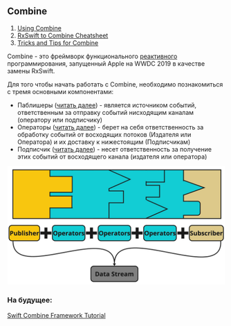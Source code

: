 ## Combine

1. [Using Combine](https://heckj.github.io/swiftui-notes/)
2. [RxSwift to Combine Cheatsheet](https://github.com/CombineCommunity/rxswift-to-combine-cheatsheet)
3. [Tricks and Tips for Combine](https://www.apeth.com/UnderstandingCombine/tricksandtips.html)

Combine - это фреймворк функционального [реактивного](https://github.com/eldaroid/iOSWiki/blob/master/DesignPattern/ReactiveProgramming.md) программирования, запущенный Apple на WWDC 2019 в качестве замены RxSwift. 

Для того чтобы начать работать с Combine, необходимо познакомиться с тремя основными компонентами: 
* Паблишеры ([читать далее](./4.1.4.2%20Publishers.md)) - является источником событий, ответственным за отправку событий нисходящим каналам (оператору или подписчику)
* Операторы ([читать далее](./4.1.4.4%20Operators.md)) - берет на себя ответственность за обработку событий от восходящих потоков (Издателя или Оператора) и их доставку к нижестоящим (Подписчикам)
* Подписчик ([читать далее](./4.1.4.5%20Subscriber.md)) - несет ответственность за получение этих событий от восходящего канала (издателя или оператора)

![](https://github.com/eldaroid/pictures/blob/master/iOSWiki/Swift/Combine.jpg?raw=true)

### На будущее:

[Swift Combine Framework Tutorial](https://www.vadimbulavin.com/swift-combine-framework-tutorial-getting-started/)

